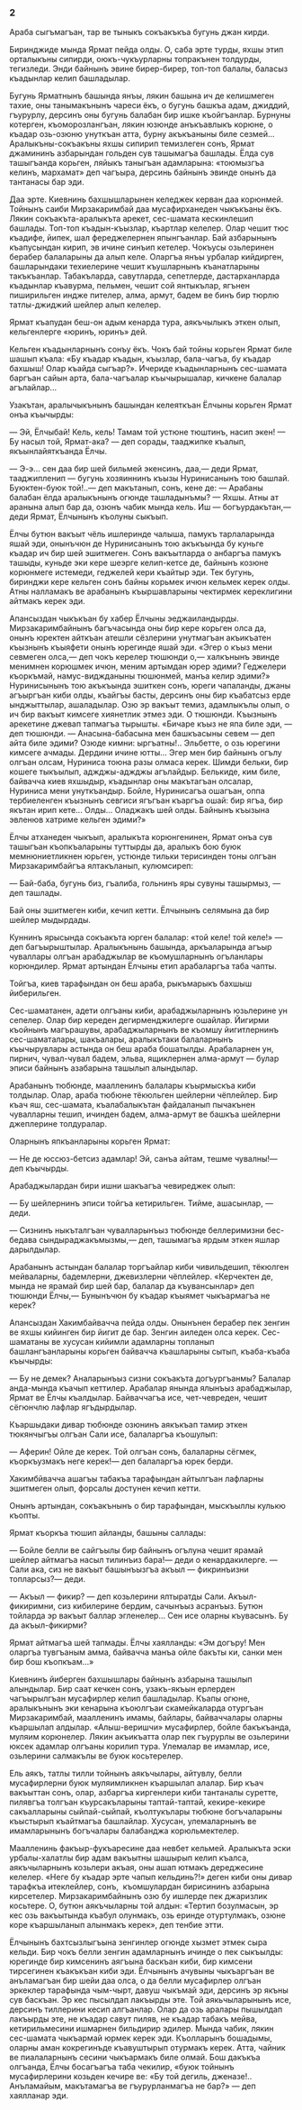 ### 2

Араба сыгъмагъан, тар ве тыныкъ сокъакъкъа бугунь джан кирди.

Биринджиде мында Ярмат пейда олды.
О, саба эрте турды, яхшы этип орталыкъны сипирди, оюкъ-чукъурларны топракънен толдурды, тегизледи.
Энди байнынъ эвине бирер-бирер, топ-топ балалы, баласыз къадынлар келип башладылар.

Бугунь Ярматнынъ башында янъы, лякин башына ич де келишмеген тахие, оны танымакънынъ чареси ёкъ, о бугунь башкъа адам, джиддий, гъурурлу, дерсинъ оны бугунь балабан бир ишке къойгъанлар.
Бурнуны котерген, къоморозлангъан, лякин юзюнде анъкъавлыкъ корюне, о къадар озь-озюню унуткъан атта, бурну акъкъаныны биле сезмей...
Аралыкъны-сокъакъны яхшы сипирип темизлеген сонъ, Ярмат джамининъ азбарындан гольден сув ташымагъа башлады.
Ёлда сув ташыгъанда корьген, ляйыкъ таныгъан адамларына: «тоюмызгъа келинъ, мархамат» деп чагъыра, дерсинь байнынъ эвинде онынъ да тантанасы бар эди.

Даа эрте.
Киевнинь бахшышларынен келеджек керван даа корюнмей.
Тойнынъ саиби Мирзакаримбай даа мусафирханеден чыкъкъаны ёкъ.
Лякин сокъакъта-аралыкъта арекет, сес-шамата кескинлешип башлады.
Топ-топ къадын-къызлар, къартлар келелер.
Олар чешит тюс къадифе, йипек, шал фереджелернен япынгъанлар.
Бай азбарынынъ къапусындан кирип, эв ичине синъип кетелер.
Чокъусы озьлеринен берабер балаларыны да алып келе.
Оларгъа янъы урбалар кийдирген, башларындаки техиелерине чешит къушларнынъ къанатларыны такъкъанлар.
Табакъларда, савутларда, сепетлерде, дастарханларда къадынлар къавурма, пельмен, чешит сой янтыкълар, ягънен пиширильген индже пителер, алма, армут, бадем ве бинъ бир тюрлю татлы-джиджий шейлер алып келелер.

Ярмат къапудан беш-он адым кенарда тура, аякъчылыкъ эткен олып, кельгенлерге «юринъ, юринъ» дей.

Кельген къадынларнынъ сонъу ёкъ.
Чокъ бай тойны корьген Ярмат биле шашып къала:
«Бу къадар къадын, къызлар, бала-чагъа, бу къадар бахшыш!
Олар къайда сыгъар?».
Ичериде къадынларнынъ сес-шамата баргъан сайын арта, бала-чагъалар къычырышалар, кичкене балалар агълайлар...

Узакътан, аралычыкънынъ башындан келеяткъан Ёлчыны корьген Ярмат онъа къычырды:

— Эй, Ёлчыбай!
Кель, кель!
Тамам той устюне тюштинъ, насип экен! 
— Бу насыл той, Ярмат-ака? — деп сорады, тааджипке къалып, якъынлайяткъанда Ёлчы.

— Э-э... сен даа бир шей бильмей экенсинъ, даа,— деди Ярмат, тааджипленип — бугунь хозяиннинъ къызы Нуринисанынъ тою башлай.
Буюктен-буюк той!..— деп макътанып, сонъ, кене де: — Арабаны балабан ёлда аралыкънынъ огюнде ташладынъмы?
— Яхшы.
Атны ат аранына алып бар да, озюнъ чабик мында кель.
Иш — богъурдакътан,— деди Ярмат, Ёлчынынъ къолуны сыкъып.

Ёлчы бутюн вакъыт чёль ишлеринде чалыша, памукъ тарлаларында яшай эди, онынъчюн де Нуринисанынъ тою акъкъында бу куньге къадар ич бир шей эшитмеген.
Сонъ вакъытларда о анбаргъа памукъ ташыды, куньде эки кере шеэрге келип-кетсе де, байнынъ козюне корюнмеге истемеди, геджелей кери къайтыр эди.
Тек бугунь, биринджи кере кельген сонъ байны корьмек ичюн кельмек керек олды.
Атны налламакъ ве арабанынъ къыршавларыны чектирмек кереклигини айтмакъ керек эди.

Апансыздан чыкъкъан бу хабер Ёлчыны эеджаиландырды.
Мирзакаримбайнынъ багъчасында оны бир кере корьген олса да, онынъ юректен айткъан атешли сёзлерини унутмагъан акъикъатен къызнынъ къыяфети онынъ юрегинде яшай эди.
«Эгер о къыз мени севмеген олса,— деп чокъ керелер тюшюнди о,— халкънынъ эвинде менимнен корюшмек ичюн, меним артымдан юрер эдими?
Геджелери къоркъмай, намус-виджданыны тюшюнмей, манъа келир эдими?» Нуринисынынъ тою акъкъында эшиткен сонъ, юреги чапаланды, джаны агъыргъан киби олды, къайгъы басты, дерсинъ оны бир къабатсыз ерде ынджыттылар, ашаладылар.
Озю эр вакъыт темиз, адамлыкълы олып, о ич бир вакъыт кимсеге хиянетлик этмез эди.
О тюшюнди.
Къызнынъ арекетине джевап тапмагъа тырышты.
«Бичаре къыз не япа биле эди, — деп тюшюнди.
— Анасына-бабасына мен башкъасыны севем — деп айта биле эдими?
Озюде кимни: ыргъатны!..
Эльбетте, о озь юрегини кимсеге ачмады.
Дердини ичине ютты...
Эгер мен бир байнынъ огълу олгъан олсам, Нуриниса тоюна разы олмаса керек.
Шимди бельки, бир кошеге тыкъылып, аджджы-аджджы агълайдыр.
Белькиде, ким биле, байвачча киев яхшыдыр, къадынлар оны макътагъан олсалар, Нуриниса мени унуткъандыр.
Бойле, Нуринисагъа ошагъан, оппа тербиеленген къызнынъ севгиси ягъгъан къаргъа ошай: бир ягъа, бир якътан ирип кете...
Олды...
Оладжакъ шей олды.
Байнынъ къызына эвленюв хатриме кельген эдими?»

Ёлчы атханеден чыкъып, аралыкъта корюнгенинен, Ярмат онъа сув ташыгъан къопкъаларыны туттырды да, аралыкъ бою буюк мемнюниетликнен юрьген, устюнде тильки терисинден тоны олгъан Мирзакаримбайгъа ялтакъланып, кулюмсиреп:

— Бай-баба, бугунь биз, гъалиба, гольнинъ яры сувуны ташырмыз, — деп ташлады.

Бай оны эшитмеген киби, кечип кетти.
Ёлчынынъ селямына да бир шейлер мыдырдады.

Куннинъ ярысында сокъакъта юрген балалар:
«той келе! той келе!» — деп багъырыштылар.
Аралыкънынь башында, аркъаларында агъыр чуваллары олгъан арабаджылар ве къомушларнынъ огъланлары корюндилер.
Ярмат артындан Ёлчыны етип арабаларгъа таба чапты.

Тойгъа, киев тарафындан он беш араба, рыкъмарыкъ бахшыш йиберильген.

Сес-шаматанен, адети олгъаны киби, арабаджыларнынъ юзьлерине ун сепелер.
Олар бир кереден дегирменджилерге ошайлар.
Йигирми къойнынъ магърашувы, арабаджыларнынъ ве къомшу йигитлернинъ сес-шаматалары, шакъалары, аралыкътаки балаларнынъ къычырувлары астында он беш араба бошатылды.
Арабаларнен ун, пирнич, чувал-чувал бадем, эльва, ящиклернен алма-армут — булар эписи байнынъ азабарына ташылып алындылар.

Арабанынъ тюбюнде, маалленинъ балалары къырмыскъа киби толдылар.
Олар, араба тюбюне тёкюльген шейлерни чёплейлер.
Бир къач яш, сес-шамата, къалабалыкътан файдаланып пычакънен чувалларны тешип, ичинден бадем, алма-армут ве башкъа шейлерни джеплерине толдуралар.

Оларнынъ япкъанларыны корьген Ярмат:

— Не де юссюз-бетсиз адамлар!
Эй, санъа айтам, тешме чувалны!— деп къычырды.

Арабаджылардан бири ишни шакъагъа чевиреджек олып:

— Бу шейлернинъ эписи тойгъа кетирильген.
Тийме, ашасынлар, — деди.

— Сизнинъ ныкъталгъан чувалларынъыз тюбюнде беллеримизни бес-бедава сындыраджакъмызмы,— деп, ташымагъа ярдым эткен яшлар дарылдылар.

Арабанынъ астындан балалар торгъайлар киби чивильдешип, тёкюлген мейваларны, бадемлерни, джевизлерни чёплейлер.
«Керчектен де, мында не ярамай бир шей бар, балалар да къувансынлар» деп тюшюнди Ёлчы,— Бунынъчюн бу къадар къыямет чыкъармагъа не керек?

Апансыздан Хакимбайвачча пейда олды.
Онынънен берабер пек зенгин ве яхшы кийинген бир йигит де бар.
Зенгин аиледен олса керек.
Сес-шаматаны ве хусусан кийимли адамларны топланып башлангъанларыны корьген байвачча къашларыны сытып, къаба-къаба къычырды:

— Бу не демек?
Аналарынъыз сизни сокъакъта догъургъанмы?
Балалар анда-мында къачып кеттилер.
Арабалар янында ялынъыз арабаджылар, Ярмат ве Ёлчы къалдылар.
Байваччагъа исе, чет-чевреден, чешит сёгюнчлю лафлар ягъдырдылар.

Къаршыдаки дивар тюбюнде озюнинъ аякъкъап тамир эткен тюкянчыгъы олгъан Сали исе, балаларгъа къошулып:

— Аферин!
Ойле де керек.
Той олгъан сонъ, балаларны сёгмек, къоркъузмакъ неге керек!— деп балаларгъа юрек берди.

Хакимбйвачча ашагъы табакъа тарафындан айтылгъан лафларны эшитмеген олып, форсалы достунен кечип кетти.

Онынъ артындан, сокъакънынъ о бир тарафындан, мыскъыллы кулькю къопты.

Ярмат къоркъа тюшип айланды, башыны саллады:

— Бойле белли ве сайгъылы бир байнынъ огълуна чешит ярамай шейлер айтмагъа насыл тилинъиз бара!— деди о кенардакилерге. — Сали ака, сиз не вакъыт башынъызгъа акъыл — фикринъизни топларсыз?— деди.

— Акъыл — фикир? — деп козьлерини ялтыратды Сали.
Акъыл-фикиримни, сиз кибилерине бердим, сачынъыз асранъыз.
Бутюн тойларда эр вакъыт баллар эгленелер...
Сен исе оларны къувасынъ.
Бу да акъыл-фикирми?

Ярмат айтмагъа шей тапмады.
Ёлчы хаялланды:
«Эм догъру!
Мен оларгъа тувгъаным амма, байвачча манъа ойле бакъты ки, санки мен бир бош къопкъам...»

Киевнинъ йиберген бахшышлары байнынъ азбарына ташылып алындылар.
Бир саат кечкен сонъ, узакъ-якъын ерлерден чагъырылгъан мусафирлер келип башладылар.
Къапы огюне, аралыкънынъ эки кенарына къоюлгъаи скамейкаларда отургъан Мирзакаримбай, маалленинъ имамы, байлары, байваччалары оларны къаршылап алдылар.
«Алыш-веришчи» мусафирлер, бойле бакъкъанда, муляим корюнелер.
Лякин акъикъатта олар пек гъурурлы ве озьлерини юксек адамлар олгъаны корилип тура.
Улемалар ве имамлар, исе, озьлерини салмакълы ве буюк косьтерелер.

Ель аякъ, татлы тилли тойнынъ аякъчылары, айтувлу, белли мусафирлерни буюк муляимликнен къаршылап алалар.
Бир къач вакъыттан сонъ, олар, азбаргъа киргенлери киби тантаналы суретте, пилявгъа толгъан къурсакъларыны таптай-таптай, кекире-кекире сакъалларыны сыйпай-сыйпай, къолтукълары тюбюне богъчаларыны къыстырып къайтмагъа башлайлар.
Хусусан, улемаларнынъ ве имамларынынъ богъчалары балабанджа корюльмектелер.

Маалленинь факъыр-фукъаресине даа невбет кельмей.
Аралыкъта эски урбалы-халатлы бир адам вакъытны шашырып келип къалса, аякъчыларнынъ козьлери акъая, оны ашап ютмакъ дереджесине келелер.
«Неге бу къадар эрте чапып кельдинь?!» деген киби оны дивар тарафкъа итеклейлер, сонъ,  къомшулардан бирисининъ азбарына кирсетелер.
Мирзакаримбайнынъ озю бу ишлерде пек джаризлик косьтере.
О, бутюн аякъчыларны той алдын:
«Тертип бозулмасын, эр кес озь вакъытында къабул олунмакъ, озь еринде отуртулмакъ, озюне коре къаршыланып алынмакъ керек», деп тенбие этти.

Ёлчынынъ бахтсызлыгъына зенгинлер огюнде хызмет этмек сыра кельди.
Бир чокъ белли зенгин адамларнынъ ичинде о пек сыкъылды: юрегинде бир кимсенинъ аягъына баскъан киби, бир кимсени тирсегинен къакъкъан киби эди.
Ёлчынынъ ачувыны чыкъаргъан ве анъламагъан бир шейи даа олса, о да белли мусафирлер олгъан эркеклер тарафында чым-чырт, давуш чыкъмай эди, дерсинъ эр якъны сув баскъан.
Эр кес пысылдап лакъырды эте.
Той аякьчыларынынъ исе, дерсинъ тиллерини кесип алгъанлар.
Олар да озь аралары пышылдап лакъырды эте, не къадар савут пиляв, не къадар табакъ мейва, кетирильмесини ишмарнен бильдирир эдилер.
Мында чабик, лякин сес-шамата чыкъармай юрмек керек эди.
Къолларынъ бошадымы, оларны аман кокрегинъде къавуштырып отурмакъ керек.
Атта, чайник ве пиалаларнынъ сесини чыкъармакъ биле олмай.
Бош дакъкъа олгъанда, Ёлчы босагъагъа таба чекилир, «буюк тойнынъ мусафирлерини козьден кечире ве:
«Бу той дегиль, дженазе!..
Анъламайым, макътамагъа ве гъурурланмагъа не бар?» — деп хаялланар эди.
